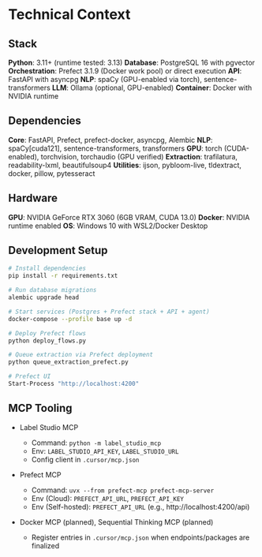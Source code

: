 # Technical Context

## Stack

**Python**: 3.11+ (runtime tested: 3.13)
**Database**: PostgreSQL 16 with pgvector
**Orchestration**: Prefect 3.1.9 (Docker work pool) or direct execution
**API**: FastAPI with asyncpg
**NLP**: spaCy (GPU-enabled via torch), sentence-transformers
**LLM**: Ollama (optional, GPU-enabled)
**Container**: Docker with NVIDIA runtime

## Dependencies

**Core**: FastAPI, Prefect, prefect-docker, asyncpg, Alembic
**NLP**: spaCy[cuda121], sentence-transformers, transformers
**GPU**: torch (CUDA-enabled), torchvision, torchaudio (GPU verified)
**Extraction**: trafilatura, readability-lxml, beautifulsoup4
**Utilities**: ijson, pybloom-live, tldextract, docker, pillow, pytesseract

## Hardware

**GPU**: NVIDIA GeForce RTX 3060 (6GB VRAM, CUDA 13.0)
**Docker**: NVIDIA runtime enabled
**OS**: Windows 10 with WSL2/Docker Desktop

## Development Setup

```bash
# Install dependencies
pip install -r requirements.txt

# Run database migrations
alembic upgrade head

# Start services (Postgres + Prefect stack + API + agent)
docker-compose --profile base up -d

# Deploy Prefect flows
python deploy_flows.py

# Queue extraction via Prefect deployment
python queue_extraction_prefect.py

# Prefect UI
Start-Process "http://localhost:4200"
```

## MCP Tooling

- Label Studio MCP
  - Command: `python -m label_studio_mcp`
  - Env: `LABEL_STUDIO_API_KEY`, `LABEL_STUDIO_URL`
  - Config client in `.cursor/mcp.json`

- Prefect MCP
  - Command: `uvx --from prefect-mcp prefect-mcp-server`
  - Env (Cloud): `PREFECT_API_URL`, `PREFECT_API_KEY`
  - Env (Self-hosted): `PREFECT_API_URL` (e.g., http://localhost:4200/api)

- Docker MCP (planned), Sequential Thinking MCP (planned)
  - Register entries in `.cursor/mcp.json` when endpoints/packages are finalized

